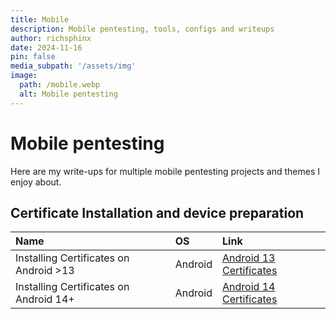 ```yaml
---
title: Mobile
description: Mobile pentesting, tools, configs and writeups
author: richsphinx
date: 2024-11-16
pin: false
media_subpath: '/assets/img'
image:
  path: /mobile.webp
  alt: Mobile pentesting
---
```


# Mobile pentesting

Here are my write-ups for multiple mobile pentesting projects and themes I enjoy about.


## Certificate Installation and device preparation

| Name                                   | OS      | Link                                                             |
| :------------------------------------- |:------- | :--------------------------------------------------------------- |
| Installing Certificates on Android >13 | Android | [Android 13 Certificates](/mobile/android/android13certificates) |
| Installing Certificates on Android 14+ | Android | [Android 14 Certificates](/mobile/android/android14certificates) |

